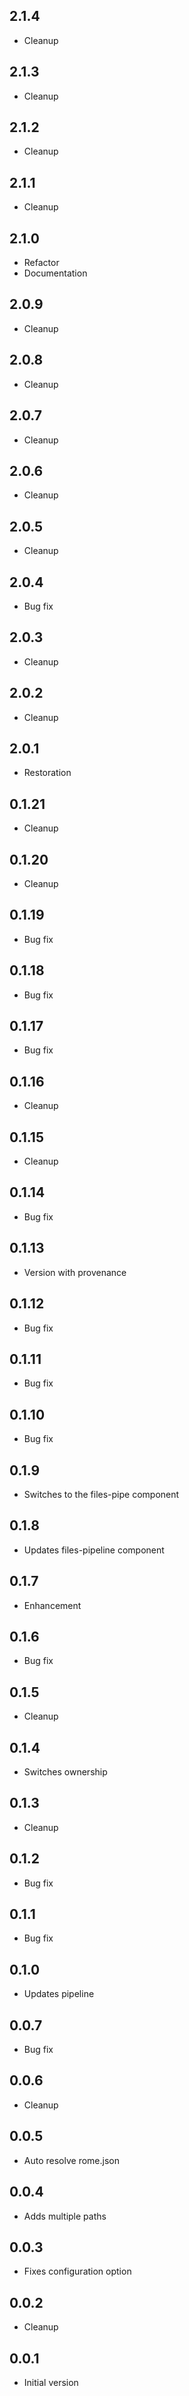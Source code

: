 ## 2.1.4

-   Cleanup

## 2.1.3

-   Cleanup

## 2.1.2

-   Cleanup

## 2.1.1

-   Cleanup

## 2.1.0

-   Refactor
-   Documentation

## 2.0.9

-   Cleanup

## 2.0.8

-   Cleanup

## 2.0.7

-   Cleanup

## 2.0.6

-   Cleanup

## 2.0.5

-   Cleanup

## 2.0.4

-   Bug fix

## 2.0.3

-   Cleanup

## 2.0.2

-   Cleanup

## 2.0.1

-   Restoration

## 0.1.21

-   Cleanup

## 0.1.20

-   Cleanup

## 0.1.19

-   Bug fix

## 0.1.18

-   Bug fix

## 0.1.17

-   Bug fix

## 0.1.16

-   Cleanup

## 0.1.15

-   Cleanup

## 0.1.14

-   Bug fix

## 0.1.13

-   Version with provenance

## 0.1.12

-   Bug fix

## 0.1.11

-   Bug fix

## 0.1.10

-   Bug fix

## 0.1.9

-   Switches to the files-pipe component

## 0.1.8

-   Updates files-pipeline component

## 0.1.7

-   Enhancement

## 0.1.6

-   Bug fix

## 0.1.5

-   Cleanup

## 0.1.4

-   Switches ownership

## 0.1.3

-   Cleanup

## 0.1.2

-   Bug fix

## 0.1.1

-   Bug fix

## 0.1.0

-   Updates pipeline

## 0.0.7

-   Bug fix

## 0.0.6

-   Cleanup

## 0.0.5

-   Auto resolve rome.json

## 0.0.4

-   Adds multiple paths

## 0.0.3

-   Fixes configuration option

## 0.0.2

-   Cleanup

## 0.0.1

-   Initial version
